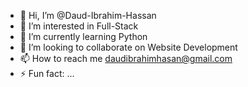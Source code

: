 - 👋 Hi, I’m @Daud-Ibrahim-Hassan
- 👀 I’m interested in Full-Stack
- 🌱 I’m currently learning Python
- 💞️ I’m looking to collaborate on Website Development
- 📫 How to reach me daudibrahimhasan@gmail.com
- ⚡ Fun fact: ...

<!---
Daud-Ibrahim-Hassan/Daud-Ibrahim-Hassan is a ✨ special ✨ repository because its `README.md` (this file) appears on your GitHub profile.
You can click the Preview link to take a look at your changes.
--->
